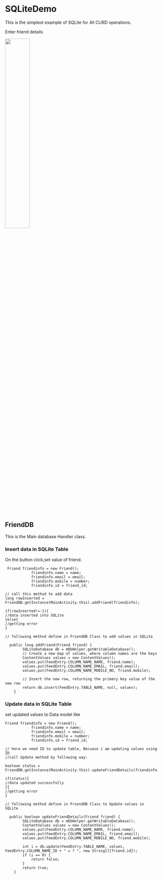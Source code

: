 # SQLiteDemo
This is the simplest example of SQLite for All CURD operations.

Enter friend details

<img  src="https://github.com/sunilparmar04/SQLiteDemo/blob/master/ScreenShots/output.png " width="40%">


## FriendDB
This is the Main database Handler class.


### Insert data in SQLite Table
 On the button click,set  value of friend.
```
 Friend friendinfo = new Friend();
            friendinfo.name = name;
            friendinfo.email = email;
            friendinfo.mobile = number;
            friendinfo.id = friend_id;

// call this method to add data
long rowInserted = FriendDB.getInstance(MainActivity.this).addFriend(friendinfo);

if(rowInserted!=-1){
//data inserted into SQLite
}else{
//getting error
}

// following method define in FriendDB Class to add values in SQLite

  public long addFriend(Friend friend) {
        SQLiteDatabase db = mDbHelper.getWritableDatabase();
        // Create a new map of values, where column names are the keys
        ContentValues values = new ContentValues();
        values.put(FeedEntry.COLUMN_NAME_NAME, friend.name);
        values.put(FeedEntry.COLUMN_NAME_EMAIL, friend.email);
        values.put(FeedEntry.COLUMN_NAME_MOBILE_NO, friend.mobile);

        // Insert the new row, returning the primary key value of the new row
        return db.insert(FeedEntry.TABLE_NAME, null, values);
    }

```

### Update data in SQLite Table
set updated values to Data model like
```
Friend friendinfo = new Friend();
            friendinfo.name = name;
            friendinfo.email = email;
            friendinfo.mobile = number;
            friendinfo.id = friend_id;

// here we need ID to update table, Becuase i am updating values using ID
//call Update method by following way:

boolean status = FriendDB.getInstance(MainActivity.this).updateFriendDetails(friendinfo);

if(status){
//data updated successfully
}{
//getting error
}

// following method define in FriendDB Class to Update values in SQLite

  public boolean updateFriendDetails(Friend friend) {
        SQLiteDatabase db = mDbHelper.getWritableDatabase();
        ContentValues values = new ContentValues();
        values.put(FeedEntry.COLUMN_NAME_NAME, friend.name);
        values.put(FeedEntry.COLUMN_NAME_EMAIL, friend.email);
        values.put(FeedEntry.COLUMN_NAME_MOBILE_NO, friend.mobile);

        int i = db.update(FeedEntry.TABLE_NAME, values, FeedEntry.COLUMN_NAME_ID + " = ? ", new String[]{friend.id});
        if (i == 0) {
            return false;
        }
        return true;
    }

```
